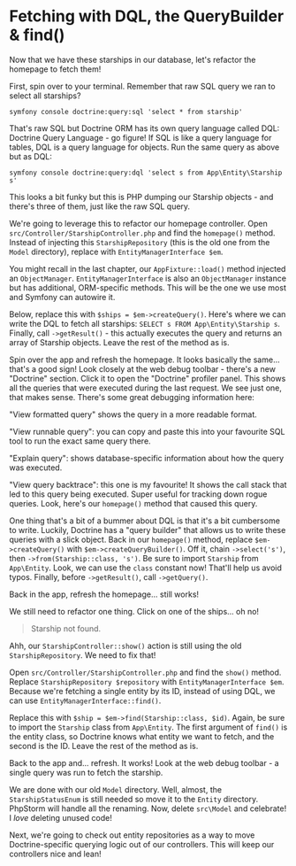 # Fetching with DQL, the QueryBuilder & find()

Now that we have these starships in our database, let's refactor the homepage to
fetch them!

First, spin over to your terminal. Remember that raw SQL query we ran to select
all starships?

```terminal
symfony console doctrine:query:sql 'select * from starship'
```

That's raw SQL but Doctrine ORM has its own query language called DQL: Doctrine Query
Language - go figure! If SQL is like a query language for tables, DQL is a query
language for objects. Run the same query as above but as DQL:

```terminal
symfony console doctrine:query:dql 'select s from App\Entity\Starship s'
```

This looks a bit funky but this is PHP dumping our Starship objects - and there's
three of them, just like the raw SQL query.

We're going to leverage this to refactor our homepage controller. Open
`src/Controller/StarshipController.php` and find the `homepage()` method. Instead of
injecting this `StarshipRepository` (this is the old one from the `Model` directory),
replace with `EntityManagerInterface $em`.

You might recall in the last chapter, our `AppFixture::load()` method injected an
`ObjectManager`. `EntityManagerInterface` is also an `ObjectManager` instance but has
additional, ORM-specific methods. This will be the one we use most and Symfony
can autowire it.

Below, replace this with
`$ships = $em->createQuery()`. Here's where we can write the DQL to fetch all
starships: `SELECT s FROM App\Entity\Starship s`. Finally, call `->getResult()` -
this actually executes the query and returns an array of Starship objects. Leave the
rest of the method as is.

Spin over the app and refresh the homepage. It looks basically the same... that's a good
sign! Look closely at the web debug toolbar - there's a new "Doctrine" section. Click
it to open the "Doctrine" profiler panel. This shows all the queries that were executed
during the last request. We see just one, that makes sense. There's some great debugging
information here:

"View formatted query" shows the query in a more readable format.

"View runnable query": you can copy and paste this into your favourite SQL tool to
run the exact same query there.

"Explain query": shows database-specific information about how the query was executed.

"View query backtrace": this one is my favourite! It shows the call stack that led to
this query being executed. Super useful for tracking down rogue queries. Look, here's
our `homepage()` method that caused this query.

One thing that's a bit of a bummer about DQL is that it's a bit cumbersome to write.
Luckily, Doctrine has a "query builder" that allows us to write these queries with
a slick object. Back in our `homepage()` method, replace `$em->createQuery()` with
`$em->createQueryBuilder()`. Off it, chain `->select('s')`, then 
`->from(Starship::class, 's')`. Be sure to import `Starship` from `App\Entity`. Look,
we can use the `class` constant now! That'll help us avoid typos. Finally, before
`->getResult()`, call `->getQuery()`.

Back in the app, refresh the homepage... still works!

We still need to refactor one thing. Click on one of the ships... oh no!

> Starship not found.

Ahh, our `StarshipController::show()` action is still using the old `StarshipRepository`.
We need to fix that!

Open `src/Controller/StarshipController.php` and find the `show()` method. Replace
`StarshipRepository $repository` with `EntityManagerInterface $em`. Because we're fetching a
single entity by its ID, instead of using DQL, we can use `EntityManagerInterface::find()`.

Replace this with `$ship = $em->find(Starship::class, $id)`.
Again, be sure to import the `Starship` class from `App\Entity`. The first argument of `find()`
is the entity class, so Doctrine knows what entity we want to fetch, and the second is the ID.
Leave the rest of the method as is.

Back to the app and... refresh. It works! Look at the web debug toolbar - a single query
was run to fetch the starship.

We are done with our old `Model` directory. Well, almost, the `StarshipStatusEnum` is still
needed so move it to the `Entity` directory. PhpStorm will handle all the renaming. Now,
delete `src\Model` and celebrate! I *love* deleting unused code!

Next, we're going to check out entity repositories as a way to move Doctrine-specific
querying logic out of our controllers. This will keep our controllers nice and lean!
